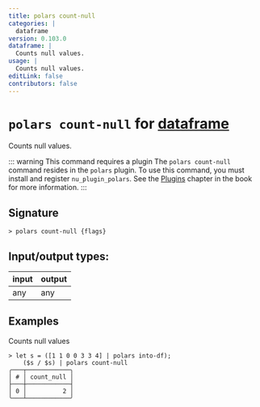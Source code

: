 ```yaml
---
title: polars count-null
categories: |
  dataframe
version: 0.103.0
dataframe: |
  Counts null values.
usage: |
  Counts null values.
editLink: false
contributors: false
---
```

<!-- This file is automatically generated. Please edit the command in https://github.com/nushell/nushell instead. -->

# `polars count-null` for [dataframe](/commands/categories/dataframe.md)

<div class='command-title'>Counts null values.</div>

::: warning This command requires a plugin
The `polars count-null` command resides in the `polars` plugin.
To use this command, you must install and register `nu_plugin_polars`.
See the [Plugins](/book/plugins.html) chapter in the book for more information.
:::


## Signature

```> polars count-null {flags} ```


## Input/output types:

| input | output |
| ----- | ------ |
| any   | any    |

## Examples

Counts null values
```nu
> let s = ([1 1 0 0 3 3 4] | polars into-df);
    ($s / $s) | polars count-null
╭───┬────────────╮
│ # │ count_null │
├───┼────────────┤
│ 0 │          2 │
╰───┴────────────╯

```

